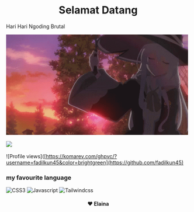 
<h1 align="center"> Selamat Datang </h1>

<p> Hari Hari Ngoding Brutal </p>

   ![](https://github.com/fadilkun45/fadilkun45/blob/main/elaina.gif)
 
  <img src="https://github-readme-stats.vercel.app/api?username=fadilkun45&show_icons=true&include_all_commits=true&theme=monokai"  />
  
  ![Profile views]([https://komarev.com/ghpvc/?username=fadilkun45&color=brightgreen](https://github.com/fadilkun45)
   

### my favourite language

![CSS3](https://img.shields.io/badge/-CSS-254bdd?style=flat-square&logo=css3&logoColor=white)
![Javascript](https://img.shields.io/badge/-Javascript-efd81d?style=flat-square&logo=Javascript&logoColor=black)
![Tailwindcss](https://img.shields.io/badge/-Tailwindcss-3490dc?style=flat-square&logo=tailwindcss&logoColor=black)

  <h4 align="center">❤️ Elaina</h4>

<!-- <img align="center" src="https://activity-graph.herokuapp.com/graph?username=fadilkun45&theme=react-dark" /> -->

<!-- ![221177248_130420295928381_8606281469592495961_n](https://user-images.githubusercontent.com/59074036/133109621-20746302-13a0-4f44-868d-9061f06d4607.jpg) -->

<!--
**fadilkun45/fadilkun45** is a ✨ _special_ ✨ repository because its `README.md` (this file) appears on your GitHub profile.

Here are some ideas to get you started:

- 🔭 I’m currently working on ...
- 🌱 I’m currently learning ...
- 👯 I’m looking to collaborate on ...
- 🤔 I’m looking for help with ...
- 💬 Ask me about ...
- 📫 How to reach me: ...
- 😄 Pronouns: ...
- ⚡ Fun fact: ...
-->
